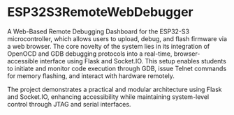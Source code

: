 # ESP32S3RemoteWebDebugger
 
A Web-Based Remote Debugging Dashboard for the ESP32-S3 microcontroller, which allows users to upload, debug, and flash firmware via a web browser. 
The core novelty of the system lies in its integration of OpenOCD and GDB debugging protocols into a real-time, browser-accessible interface using Flask and Socket.IO. This setup enables students to initiate and monitor code execution through GDB, issue Telnet commands for memory flashing, and interact with hardware remotely. 

The project demonstrates a practical and modular architecture using Flask and Socket.IO, enhancing accessibility while maintaining system-level control through JTAG and serial interfaces.


